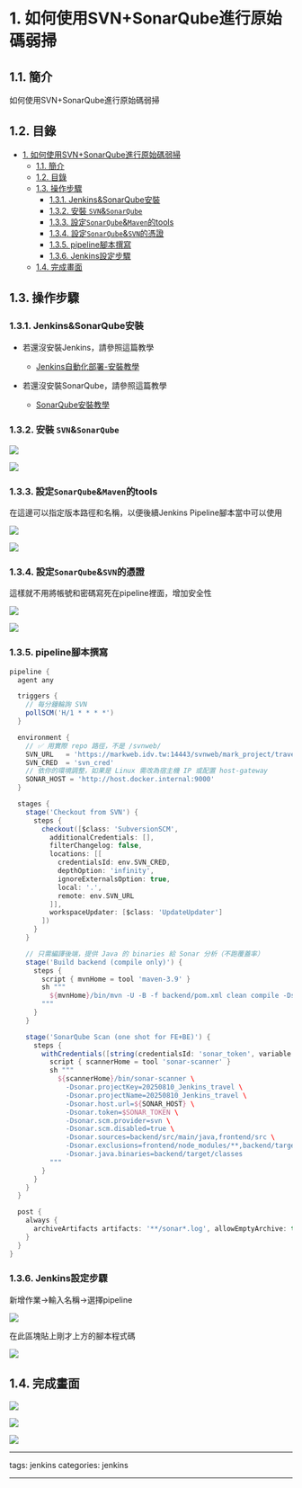 # 1. 如何使用SVN+SonarQube進行原始碼弱掃


## 1.1. 簡介

如何使用SVN+SonarQube進行原始碼弱掃

## 1.2. 目錄
- [1. 如何使用SVN+SonarQube進行原始碼弱掃](#1-如何使用svnsonarqube進行原始碼弱掃)
  - [1.1. 簡介](#11-簡介)
  - [1.2. 目錄](#12-目錄)
  - [1.3. 操作步驟](#13-操作步驟)
    - [1.3.1. Jenkins\&SonarQube安裝](#131-jenkinssonarqube安裝)
    - [1.3.2. 安裝 `SVN`\&`SonarQube`](#132-安裝-svnsonarqube)
    - [1.3.3. 設定`SonarQube`\&`Maven`的tools](#133-設定sonarqubemaven的tools)
    - [1.3.4. 設定`SonarQube`\&`SVN`的憑證](#134-設定sonarqubesvn的憑證)
    - [1.3.5. pipeline腳本撰寫](#135-pipeline腳本撰寫)
    - [1.3.6. Jenkins設定步驟](#136-jenkins設定步驟)
  - [1.4. 完成畫面](#14-完成畫面)


## 1.3. 操作步驟

### 1.3.1. Jenkins&SonarQube安裝

- 若還沒安裝Jenkins，請參照這篇教學

  - [Jenkins自動化部署-安裝教學](./Jenkins自動化部署-安裝教學.md)


- 若還沒安裝SonarQube，請參照這篇教學

  - [SonarQube安裝教學](../JAVA/SonarQube安裝教學.md)


### 1.3.2. 安裝 `SVN`&`SonarQube`

![](https://raw.githubusercontent.com/Mark850409/20250809_gitbook_local/master/image/20250810223726201.png)


![](https://raw.githubusercontent.com/Mark850409/20250809_gitbook_local/master/image/20250810223911760.png)


### 1.3.3. 設定`SonarQube`&`Maven`的tools

在這邊可以指定版本路徑和名稱，以便後續Jenkins Pipeline腳本當中可以使用

![](https://raw.githubusercontent.com/Mark850409/20250809_gitbook_local/master/image/20250810224047740.png)


![](https://raw.githubusercontent.com/Mark850409/20250809_gitbook_local/master/image/20250810224108545.png)

### 1.3.4. 設定`SonarQube`&`SVN`的憑證

這樣就不用將帳號和密碼寫死在pipeline裡面，增加安全性

![](https://raw.githubusercontent.com/Mark850409/20250809_gitbook_local/master/image/20250810224239287.png)

![](https://raw.githubusercontent.com/Mark850409/20250809_gitbook_local/master/image/20250810224317747.png)



### 1.3.5. pipeline腳本撰寫

```groovy
pipeline {
  agent any

  triggers {
    // 每分鐘輪詢 SVN
    pollSCM('H/1 * * * *')
  }

  environment {
    // ✅ 用實際 repo 路徑，不是 /svnweb/
    SVN_URL   = 'https://markweb.idv.tw:14443/svnweb/mark_project/travel'
    SVN_CRED  = 'svn_cred'
    // 依你的環境調整，如果是 Linux 需改為宿主機 IP 或配置 host-gateway
    SONAR_HOST = 'http://host.docker.internal:9000'
  }

  stages {
    stage('Checkout from SVN') {
      steps {
        checkout([$class: 'SubversionSCM',
          additionalCredentials: [],
          filterChangelog: false,
          locations: [[
            credentialsId: env.SVN_CRED,
            depthOption: 'infinity',
            ignoreExternalsOption: true,
            local: '.',
            remote: env.SVN_URL
          ]],
          workspaceUpdater: [$class: 'UpdateUpdater']
        ])
      }
    }

    // 只需編譯後端，提供 Java 的 binaries 給 Sonar 分析（不跑覆蓋率）
    stage('Build backend (compile only)') {
      steps {
        script { mvnHome = tool 'maven-3.9' }
        sh """
          ${mvnHome}/bin/mvn -U -B -f backend/pom.xml clean compile -DskipTests
        """
      }
    }

    stage('SonarQube Scan (one shot for FE+BE)') {
      steps {
        withCredentials([string(credentialsId: 'sonar_token', variable: 'SONAR_TOKEN')]) {
          script { scannerHome = tool 'sonar-scanner' }
          sh """
            ${scannerHome}/bin/sonar-scanner \
              -Dsonar.projectKey=20250810_Jenkins_travel \
              -Dsonar.projectName=20250810_Jenkins_travel \
              -Dsonar.host.url=${SONAR_HOST} \
              -Dsonar.token=$SONAR_TOKEN \
              -Dsonar.scm.provider=svn \
              -Dsonar.scm.disabled=true \
              -Dsonar.sources=backend/src/main/java,frontend/src \
              -Dsonar.exclusions=frontend/node_modules/**,backend/target/**,.idea/**,.claude/** \
              -Dsonar.java.binaries=backend/target/classes
          """
        }
      }
    }
  }

  post {
    always {
      archiveArtifacts artifacts: '**/sonar*.log', allowEmptyArchive: true
    }
  }
}


```

### 1.3.6. Jenkins設定步驟

新增作業->輸入名稱->選擇pipeline

![](https://raw.githubusercontent.com/Mark850409/20250809_gitbook_local/master/image/20250810225603485.png)

在此區塊貼上剛才上方的腳本程式碼

![](https://raw.githubusercontent.com/Mark850409/20250809_gitbook_local/master/image/20250810225639197.png)


## 1.4. 完成畫面

![](https://raw.githubusercontent.com/Mark850409/20250809_gitbook_local/master/image/20250810225722567.png)


![](https://raw.githubusercontent.com/Mark850409/20250809_gitbook_local/master/image/20250810225838885.png)


![](https://raw.githubusercontent.com/Mark850409/20250809_gitbook_local/master/image/20250810225909445.png)

---
tags: jenkins
categories: jenkins

---
